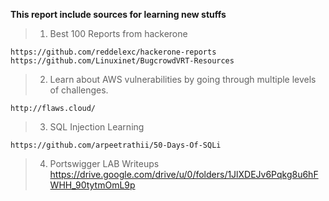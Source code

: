 **This report include sources for learning new stuffs**

> 1. Best 100 Reports from hackerone
```
https://github.com/reddelexc/hackerone-reports
https://github.com/Linuxinet/BugcrowdVRT-Resources
```
> 2. Learn about AWS vulnerabilities by going through multiple levels of challenges.
```
http://flaws.cloud/
```
> 3. SQL Injection Learning
```
https://github.com/arpeetrathii/50-Days-Of-SQLi
```
> 4. Portswigger LAB Writeups
https://drive.google.com/drive/u/0/folders/1JlXDEJv6Pqkg8u6hFWHH_90tytmOmL9p
